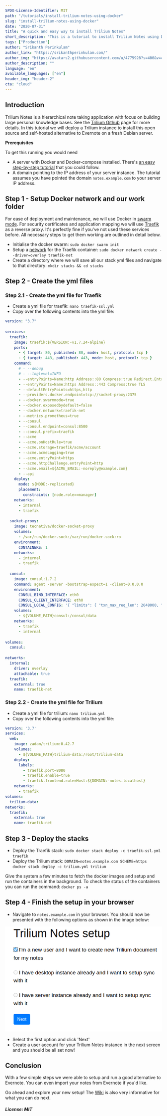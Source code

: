 ```yaml
---
SPDX-License-Identifier: MIT
path: "/tutorials/install-trilium-notes-using-docker"
slug: "install-trilium-notes-using-docker"
date: "2020-07-31"
title: "A quick and easy way to install Trilium Notes"
short_description: "This is a tutorial to install Trilium Notes using Docker. Trilium Notes is a good alternative to Evernote."
tags: ["Production"]
author: "Srikanth Perinkulam"
author_link: "https://srikanthperinkulam.com/"
author_img: "https://avatars2.githubusercontent.com/u/4775928?s=400&v=4"
author_description: ""
language: "en"
available_languages: ["en"]
header_img: "header-2"
cta: "cloud"
---
```


## Introduction

Trilium Notes is a hierarchical note taking application with focus on building large personal knowledge bases. See the [Trilium Github](https://github.com/zadam/trilium) page for more details. In this tutorial we will deploy a Trilium instance to install this open source and self-hosted alternative to Evernote on a fresh Debian server.

**Prerequisites**

To get this running you would need

+ A server with Docker and Docker-compose installed. There's [an easy step-by-step tutorial](https://community.hetzner.com/tutorials/debian-base-configuration-docker) that you could follow.
+ A domain pointing to the IP address of your server instance. The tutorial assumes you have pointed the domain `notes.example.com` to your server IP address.

## Step 1 - Setup Docker network and our work folder

For ease of deployment and maintenance, we will use Docker in [swarm mode](https://docs.docker.com/engine/swarm/). For security certificates and application mapping we will use [Traefik](https://docs.traefik.io/) as a reverse proxy. It's perfectly fine if you've not used these services before. All necessary steps to get them working are outlined in detail below.

+ Initialise the docker swarm: `sudo docker swarm init`
+ Setup a [network](https://docs.docker.com/engine/reference/commandline/network/) for the Traefik container: `sudo docker network create --driver=overlay traefik-net`
+ Create a directory where we will save all our stack yml files and navigate to that directory: `mkdir stacks && cd stacks`

## Step 2 - Create the yml files

### Step 2.1 - Create the yml file for Traefik

+ Create a yml file for traefik: `nano traefik-ssl.yml`
+ Copy over the following contents into the yml file:

```yml
version: "3.7"

services:
  traefik:
    image: traefik:${VERSION:-v1.7.24-alpine}
    ports:
      - { target: 80, published: 80, mode: host, protocol: tcp }
      - { target: 443, published: 443, mode: host, protocol: tcp }
    command:
      # - --debug
      # - --loglevel=INFO
      - --entryPoints=Name:http Address::80 Compress:true Redirect.EntryPoint:https
      - --entryPoints=Name:https Address::443 Compress:true TLS
      - --defaultEntryPoints=https,http
      - --providers.docker.endpoint=tcp://socket-proxy:2375
      - --docker.swarmmode=true
      - --docker.exposedbydefault=false
      - --docker.network=traefik-net
      - --metrics.prometheus=true
      - --consul
      - --consul.endpoint=consul:8500
      - --consul.prefix=traefik
      - --acme
      - --acme.onHostRule=true
      - --acme.storage=traefik/acme/account
      - --acme.acmeLogging=true
      - --acme.entryPoint=https
      - --acme.httpChallenge.entryPoint=http
      - --acme.email=${ACME_EMAIL:-noreply@example.com}
      - --api
    deploy:
      mode: ${MODE:-replicated}
      placement:
        constraints: [node.role==manager]
    networks:
      - internal
      - traefik

  socket-proxy:
    image: tecnativa/docker-socket-proxy
    volumes:
      - /var/run/docker.sock:/var/run/docker.sock:ro
    environment:
      CONTAINERS: 1
    networks:
      - internal
      - traefik

  consul:
    image: consul:1.7.2
    command: agent -server -bootstrap-expect=1 -client=0.0.0.0
    environment:
      CONSUL_BIND_INTERFACE: eth0
      CONSUL_CLIENT_INTERFACE: eth0
      CONSUL_LOCAL_CONFIG: '{ "limits": { "txn_max_req_len": 2048000, "kv_max_value_size": 2048000 } }'
    volumes:
      - ${VOLUME_PATH}consul:/consul/data
    networks:
      - traefik
      - internal

volumes:
  consul:

networks:
  internal:
    driver: overlay
    attachable: true
  traefik:
    external: true
    name: traefik-net
```

### Step 2.2 - Create the yml file for Trilium

+ Create a yml file for trilium: `nano trilium.yml`
+ Copy over the following contents into the yml file:

```yml
version: '3.7'
services:
  web:
    image: zadam/trilium:0.42.7
    volumes:
      - ${VOLUME_PATH}trilium-data:/root/trilium-data
    deploy:
      labels:
        - traefik.port=8080
        - traefik.enable=true
        - traefik.frontend.rule=Host:${DOMAIN:-notes.localhost}
    networks:
      - traefik
volumes:
  trilium-data:
networks:
  traefik:
    external: true
    name: traefik-net
```

## Step 3 - Deploy the stacks

+ Deploy the Traefik stack: `sudo docker stack deploy -c traefik-ssl.yml traefik`
+ Deploy the Trilium stack: `DOMAIN=notes.example.com SCHEME=https docker stack deploy -c trilium.yml trilium`

Give the system a few minutes to fetch the docker images and setup and run the containers in the background. To check the status of the containers you can run the command: `docker ps -a`

## Step 4 - Finish the setup in your browser

+ Navigate to `notes.example.com` in your browser. You should now be presented with the following options as shown in the image below:

![Trilium Browser setup](images/Trilium01.png)

+ Select the first option and click 'Next'
+ Create a user account for your Trilium Notes instance in the next screen and you should be all set now!

## Conclusion

With a few simple steps we were able to setup and run a good alternative to Evernote. You can even import your notes from Evernote if you'd like.

Go ahead and explore your new setup! The [Wiki](https://github.com/zadam/trilium/wiki) is also very informative for what you can do next.

##### License: MIT

<!--

Contributor's Certificate of Origin

By making a contribution to this project, I certify that:

(a) The contribution was created in whole or in part by me and I have
    the right to submit it under the license indicated in the file; or

(b) The contribution is based upon previous work that, to the best of my
    knowledge, is covered under an appropriate license and I have the
    right under that license to submit that work with modifications,
    whether created in whole or in part by me, under the same license
    (unless I am permitted to submit under a different license), as
    indicated in the file; or

(c) The contribution was provided directly to me by some other person
    who certified (a), (b) or (c) and I have not modified it.

(d) I understand and agree that this project and the contribution are
    public and that a record of the contribution (including all personal
    information I submit with it, including my sign-off) is maintained
    indefinitely and may be redistributed consistent with this project
    or the license(s) involved.

Signed-off-by: [Srikanth Perinkulam <srikanth.perinkulam@gmail.com>]

-->

